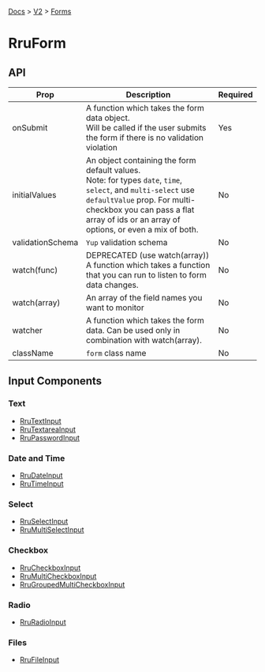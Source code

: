 [Docs](/) > [V2](/docs/v2/get-started) > [Forms](/docs/v2/components/RruForm)


# RruForm

## API

| Prop | Description | Required |
|-|-|-|
| onSubmit | A function which takes the form data object.<br>Will be called if the user submits the form if there is no validation violation | Yes |
| initialValues | An object containing the form default values.<br>Note: for types `date`, `time`, `select`, and `multi-select` use `defaultValue` prop. For multi-checkbox you can pass a flat array of ids or an array of options, or even a mix of both.  | No |
| validationSchema | `Yup` validation schema | No |
| watch(func) | DEPRECATED (use watch(array)) A function which takes a function that you can run to listen to form data changes. | No |
| watch(array) | An array of the field names you want to monitor | No |
| watcher | A function which takes the form data. Can be used only in combination with watch(array). | No |
| className | `form` class name | No |

## Input Components

### Text
- [RruTextInput](/docs/v2/components/RruTextInput)
- [RruTextareaInput](/docs/v2/components/RruTextareaInput)
- [RruPasswordInput](/docs/v2/components/RruPasswordInput)

### Date and Time
- [RruDateInput](/docs/v2/components/RruDateInput)
- [RruTimeInput](/docs/v2/components/RruTimeInput)

### Select
- [RruSelectInput](/docs/v2/components/RruSelectInput)
- [RruMultiSelectInput](/docs/v2/components/RruMultiSelectInput)

### Checkbox
- [RruCheckboxInput](/docs/v2/components/RruCheckboxInput)
- [RruMultiCheckboxInput](/docs/v2/components/RruMultiCheckboxInput)
- [RruGroupedMultiCheckboxInput](/docs/v2/components/RruGroupedMultiCheckboxInput)

### Radio
- [RruRadioInput](/docs/v2/components/RruRadioInput)

### Files
- [RruFileInput](/docs/v2/components/RruFileInput)

